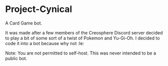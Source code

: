 # Project-Cynical
A Card Game bot.

It was made after a few members of the Creosphere Discord server decided to play a bit of some sort of a twist of Pokemon and Yu-Gi-Oh. I decided to code it into a bot because why not :le:


Note: You are not permitted to self-host. This was never intended to be a public bot.

